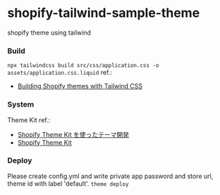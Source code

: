# shopify-tailwind-sample-theme
shopify theme using tailwind

### Build
```npx tailwindcss build src/css/application.css -o assets/application.css.liquid```
ref.:
- [Building Shopify themes with Tailwind CSS](https://dev.to/wearethreebears/building-shopify-themes-with-tailwind-css-496g)

### System
Theme Kit
ref.:
- [Shopify Theme Kit を使ったテーマ開発](https://medium.com/@yonemoto/shopify-theme-kit-%E3%82%92%E4%BD%BF%E3%81%A3%E3%81%9F%E3%83%86%E3%83%BC%E3%83%9E%E9%96%8B%E7%99%BA-55ced8ab3de9)
- [Shopify Theme Kit](https://shopify.dev/tools/theme-kit#reference-guides)

### Deploy
Please create config.yml and write private app password and store url, theme id with label 'default'.
```theme deploy```
